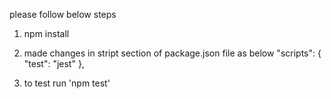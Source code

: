 please follow below steps

1. npm install
2. made changes in stript section of package.json file as below
          "scripts": {
                "test": "jest"
        },


3. to test run 'npm test'
